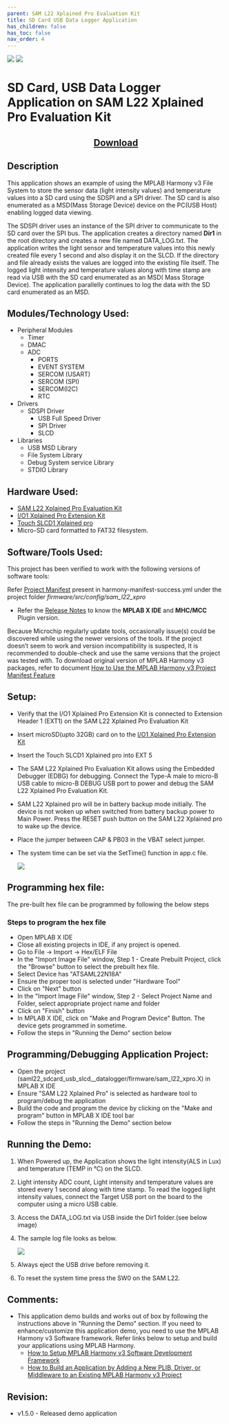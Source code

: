 ```yaml
---
parent: SAM L22 Xplained Pro Evaluation Kit
title: SD Card USB Data Logger Application
has_children: false
has_toc: false
nav_order: 4
---
```


<img src = "images/microchip_logo.png">
<img src = "images/microchip_mplab_harmony_logo_small.png">

# SD Card, USB Data Logger Application on SAM L22 Xplained Pro Evaluation Kit

<h2 align="center"> <a href="https://github.com/Microchip-MPLAB-Harmony/reference_apps/releases/latest/download/saml22_sdcard_usb_slcd_datalogger.zip" > Download </a> </h2>

## Description

This application shows an example of using the MPLAB Harmony v3 File System to store the sensor data (light intensity values) and temperature values into a SD card using the SDSPI and a SPI driver. The SD card is also enumerated as a MSD(Mass Storage Device) device on the PC(USB Host) enabling logged data viewing.

The SDSPI driver uses an instance of the SPI driver to communicate to the SD card over the SPI bus. The application creates a directory named **Dir1** in the root directory and creates a new file named DATA_LOG.txt. The application writes the light sensor and temperature values into this newly created file every 1 second and also display it on the SLCD. If the directory and file already exists the values are logged into the existing file itself. The logged light intensity and temperature values along with time stamp are read via USB with the SD card enumerated as an MSD( Mass Storage Device). The application parallelly continues to log the data with the SD card enumerated as an MSD.

## Modules/Technology Used:

- Peripheral Modules
  - Timer
  - DMAC
  - ADC
    - PORTS
    - EVENT SYSTEM
    - SERCOM (USART)
    - SERCOM (SPI)
    - SERCOM(I2C)
    - RTC
- Drivers
  - SDSPI Driver
    - USB Full Speed Driver
    - SPI Driver
    - SLCD
- Libraries
  - USB MSD Library
  - File System Library
  - Debug System service Library
  - STDIO Library

## Hardware Used:

- [SAM L22 Xplained Pro Evaluation Kit](https://www.microchip.com/en-us/development-tool/atsaml22-xpro-b)
- [I/O1 Xplained Pro Extension Kit](https://www.microchip.com/Developmenttools/ProductDetails/ATIO1-XPRO)
- [Touch SLCD1 Xplained pro](http://ww1.microchip.com/downloads/en/DeviceDoc/Atmel-42558-Touch-SLCD1-Xplained-Pro_User-Guide.pdf)
- Micro-SD card formatted to FAT32 filesystem.

## Software/Tools Used:

This project has been verified to work with the following versions of software tools:

Refer [Project Manifest](./firmware/src/config/sam_l22_xpro/harmony-manifest-success.yml) present in harmony-manifest-success.yml under the project folder *firmware/src/config/sam_l22_xpro*

- Refer the [Release Notes](../../../release_notes.md#development-tools) to know the **MPLAB X IDE** and **MHC/MCC** Plugin version.

Because Microchip regularly update tools, occasionally issue(s) could be discovered while using the newer versions of the tools. If the project doesn’t seem to work and version incompatibility is suspected, It is recommended to double-check and use the same versions that the project was tested with. To download original version of MPLAB Harmony v3 packages, refer to document [How to Use the MPLAB Harmony v3 Project Manifest Feature](https://ww1.microchip.com/downloads/en/DeviceDoc/How-to-Use-the-MPLAB-Harmony-v3-Project-Manifest-Feature-DS90003305.pdf)

## Setup:

- Verify that the  I/O1 Xplained Pro Extension Kit is connected to Extension Header 1 (EXT1) on the SAM L22 Xplained Pro Evaluation Kit

- Insert microSD(upto 32GB) card on to the [I/O1 Xplained Pro Extension Kit](https://www.microchip.com/developmenttools/ProductDetails/ATIO1-XPRO)

- Insert the Touch SLCD1 Xplained pro into EXT 5

- The SAM L22 Xplained Pro Evaluation Kit allows using the Embedded Debugger (EDBG) for debugging. Connect the Type-A male to micro-B USB cable to micro-B DEBUG USB port to power and debug the SAM L22 Xplained Pro Evaluation Kit.

- SAM L22 Xplained pro will be in battery backup mode initially. The device is not woken up when switched from battery backup power to Main Power. Press the RESET push button on the SAM L22 Xplained pro to wake up the device.

- Place the jumper between CAP & PB03 in the VBAT select jumper.

- The system time can be set via the SetTime() function in app.c file.
  
  ![](./images/setup.jpg)

## Programming hex file:

The pre-built hex file can be programmed by following the below steps

### Steps to program the hex file

- Open MPLAB X IDE
- Close all existing projects in IDE, if any project is opened.
- Go to File -> Import -> Hex/ELF File
- In the "Import Image File" window, Step 1 - Create Prebuilt Project, click the "Browse" button to select the prebuilt hex file.
- Select Device has "ATSAML22N18A"
- Ensure the proper tool is selected under "Hardware Tool"
- Click on "Next" button
- In the "Import Image File" window, Step 2 - Select Project Name and Folder, select appropriate project name and folder
- Click on "Finish" button
- In MPLAB X IDE, click on "Make and Program Device" Button. The device gets programmed in sometime.
- Follow the steps in "Running the Demo" section below

## Programming/Debugging Application Project:

- Open the project (saml22_sdcard_usb_slcd__datalogger/firmware/sam_l22_xpro.X) in MPLAB X IDE
- Ensure "SAM L22 Xplained Pro" is selected as hardware tool to program/debug the application
- Build the code and program the device by clicking on the "Make and program" button in MPLAB X IDE tool bar
- Follow the steps in "Running the Demo" section below

## Running the Demo:

1. When Powered up, the Application shows the light intensity(ALS in Lux) and temperature (TEMP in °C) on the SLCD.

2. Light intensity ADC count, Light intensity and temperature values are stored every 1 second along with time stamp. To read the logged light intensity values, connect the Target USB port on the board to the computer using a micro USB cable.

3. Access the DATA_LOG.txt via USB inside the Dir1 folder.(see below image)

4. The sample log file looks as below.
   
   ![](./images/logfie.JPG)

5. Always eject the USB drive before removing it.

6. To reset the system time press the SW0 on the SAM L22.

## Comments:

- This application demo builds and works out of box by following the instructions above in "Running the Demo" section. If you need to enhance/customize this application demo, you need to use the MPLAB Harmony v3 Software framework. Refer links below to setup and build your applications using MPLAB Harmony.
  - [How to Setup MPLAB Harmony v3 Software Development Framework](https://www.microchip.com/mymicrochip/filehandler.aspx?ddocname=en1000821)
  - [How to Build an Application by Adding a New PLIB, Driver, or Middleware to an Existing MPLAB Harmony v3 Project](http://ww1.microchip.com/downloads/en/DeviceDoc/How_to_Build_Application_Adding_PLIB_%20Driver_or_Middleware%20_to_MPLAB_Harmony_v3Project_DS90003253A.pdf)

## Revision:

- v1.5.0 - Released demo application
